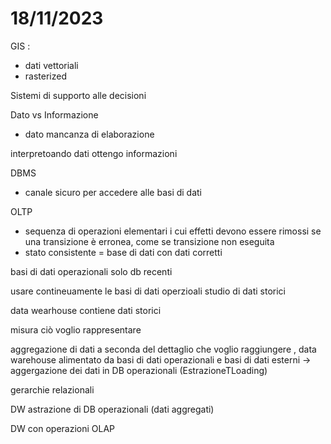 # 18/11/2023

GIS : 
- dati vettoriali
- rasterized 

Sistemi di supporto alle decisioni

Dato vs Informazione
+ dato mancanza di elaborazione

interpretoando dati ottengo informazioni

DBMS
+ canale sicuro per accedere alle basi di dati

OLTP
+ sequenza di operazioni elementari i cui effetti devono essere rimossi se una transizione è erronea, come se transizione non eseguita
+ stato consistente = base di dati con dati corretti

basi di dati operazionali solo db recenti 

usare contineuamente le basi di dati operzioali studio di dati storici

data wearhouse contiene dati storici

misura ciò voglio rappresentare 

aggregazione di dati a seconda del dettaglio che voglio raggiungere , 
data warehouse alimentato da basi di dati operazionali e basi di dati esterni -> aggergazione dei dati in DB operazionali (EstrazioneTLoading)

gerarchie relazionali

DW astrazione di DB operazionali (dati aggregati)

DW con operazioni OLAP 



